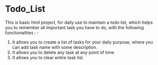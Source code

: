 # Todo_List
This is basic html project, for daily use to maintain a todo list, which helps you to remember all important task you have to do, with the following functionalities : - 
1. It allows you to create a list of tasks for your daily purpose, where you can add task name with some description.
2. It allows you to delete any task at any point of time. 
3. It allows you to clear entire task list. 
